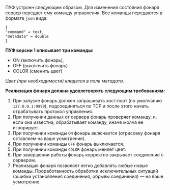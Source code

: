 ПУФ устроен следующим образом. Для изменения состояния фонаря сервер
передает ему команду управления. Все команды передаются в формате `json` вида:
```
{
"command" = text,
"metadata" = double
}
```
**ПУФ версии 1 описывает три команды:**

- ON (включить фонарь),
- OFF (выключить фонарь)
- COLOR (сменить цвет)

*Цвет (при необходимости) кладется в поле метадата.*

**Реализация фонаря должна удовлетворять следующим требованиям:**

1. При запуске фонарь должен запрашивать хост:порт (по умолчанию
`127.0.0.1:9999`), подсоединяться по TCP и после этого начать
отрабатывать протокол управления.
2. При получении данных от сервера фонарь проверяет команду,
и, если она известна, обрабатывает команду, иначе молча ее игнорирует.
3. При получении команды `ON` фонарь включается (отрисовку
фонаря оставляем на ваше усмотрение).
4. При получении команды `OFF` фонарь выключается.
5. При получении команды `COLOR` фонарь меняет цвет.
6. При завершении работы фонарь корректно закрывает соединение
с сервером.
7. Реализация фонаря позволяет легко добавлять любые новые команды.
Проработанность обработки исключительных ситуаций (ошибки
установления соединения, обрывы соединения) — на ваше усмотрение.
